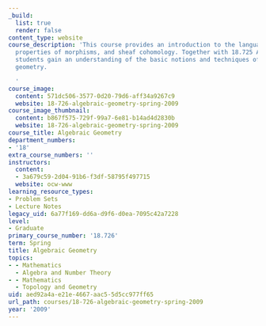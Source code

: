 ```yaml
---
_build:
  list: true
  render: false
content_type: website
course_description: 'This course provides an introduction to the language of schemes,
  properties of morphisms, and sheaf cohomology. Together with 18.725 Algebraic Geometry,
  students gain an understanding of the basic notions and techniques of modern algebraic
  geometry.

  '
course_image:
  content: 571dc506-3577-0d20-79d6-aff34a9267c9
  website: 18-726-algebraic-geometry-spring-2009
course_image_thumbnail:
  content: b867f575-729f-99a7-6e81-b14ad4d2830b
  website: 18-726-algebraic-geometry-spring-2009
course_title: Algebraic Geometry
department_numbers:
- '18'
extra_course_numbers: ''
instructors:
  content:
  - 3a679c59-2d04-91b6-f3df-58795f497715
  website: ocw-www
learning_resource_types:
- Problem Sets
- Lecture Notes
legacy_uid: 6a77f169-dd6a-d9f6-d0ea-7095c42a7228
level:
- Graduate
primary_course_number: '18.726'
term: Spring
title: Algebraic Geometry
topics:
- - Mathematics
  - Algebra and Number Theory
- - Mathematics
  - Topology and Geometry
uid: aed92a4a-e21e-4667-aac5-5d5cc977ff65
url_path: courses/18-726-algebraic-geometry-spring-2009
year: '2009'
---
```

